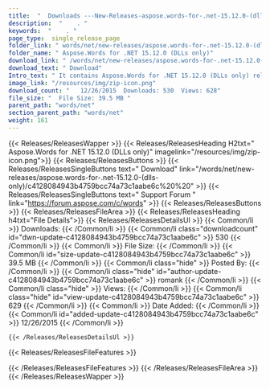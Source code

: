 ```yaml
---
title:  "  Downloads ---New-Releases-aspose.words-for-.net-15.12.0-(dlls-only) . " 
description:  "    . " 
keywords:  "    . " 
page_type:  single_release_page
folder_link: " words/net/new-releases/aspose.words-for-.net-15.12.0-(dlls-only)/"
folder_name: " Aspose.Words for .NET 15.12.0 (DLLs only)"
download_link: " /words/net/new-releases/aspose.words-for-.net-15.12.0-(dlls-only)/c4128084943b4759bcc74a73c1aabe6c"
download_text: " Download"
Intro_text: " It contains Aspose.Words for .NET 15.12.0 (DLLs only) release."
image_link: "/resources/img/zip-icon.png"
download_count: "   12/26/2015  Downloads: 530  Views: 628"
file_size: "  File Size: 39.5 MB "
parent_path: "words/net"
section_parent_path: "words/net"
weight: 161 
---
```


{{< Releases/ReleasesWapper >}}
  {{< Releases/ReleasesHeading H2txt=" Aspose.Words for .NET 15.12.0 (DLLs only)" imagelink="/resources/img/zip-icon.png">}}
  {{< Releases/ReleasesButtons >}}
    {{< Releases/ReleasesSingleButtons text=" Download" link="/words/net/new-releases/aspose.words-for-.net-15.12.0-(dlls-only)/c4128084943b4759bcc74a73c1aabe6c%20%20" >}}
    {{< Releases/ReleasesSingleButtons text=" Support Forum " link="https://forum.aspose.com/c/words" >}}
  {{< Releases/ReleasesButtons >}}
  {{< Releases/ReleasesFileArea >}}
    {{< Releases/ReleasesHeading h4txt="File Details">}}
    {{< Releases/ReleasesDetailsUl >}}
            {{< Common/li  >}} Downloads: {{< /Common/li >}} 
      {{< Common/li class="downloadcount" id="dwn-update-c4128084943b4759bcc74a73c1aabe6c" >}} 530 {{< /Common/li >}} 
      {{< Common/li  >}} File Size: {{< /Common/li >}} 
      {{< Common/li id="size-update-c4128084943b4759bcc74a73c1aabe6c" >}} 39.5 MB {{< /Common/li >}} 
      {{< Common/li  class="hide" >}} Posted By: {{< /Common/li >}} 
      {{< Common/li class="hide" id="author-update-c4128084943b4759bcc74a73c1aabe6c" >}} romank {{< /Common/li >}} 
      {{< Common/li class="hide"  >}} Views: {{< /Common/li >}} 
      {{< Common/li class="hide" id="view-update-c4128084943b4759bcc74a73c1aabe6c" >}} 629 {{< /Common/li >}} 
      {{< Common/li  >}} Date Added: {{< /Common/li >}} 
      {{< Common/li id="added-update-c4128084943b4759bcc74a73c1aabe6c" >}} 12/26/2015 {{< /Common/li >}} 

    {{< /Releases/ReleasesDetailsUl >}}

  {{< Releases/ReleasesFileFeatures >}}
      
  {{< /Releases/ReleasesFileFeatures >}}
 {{< /Releases/ReleasesFileArea >}}
{{< /Releases/ReleasesWapper >}}


